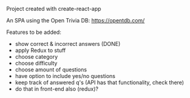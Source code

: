 Project created with create-react-app

An SPA using the Open Trivia DB: https://opentdb.com/

Features to be added:
- show correct & incorrect answers (DONE)
- apply Redux to stuff
- choose category
- choose difficulty
- choose amount of questions
- have option to include yes/no questions
- keep track of answered q's (API has that functionality, check there)
- do that in front-end also (redux)?
